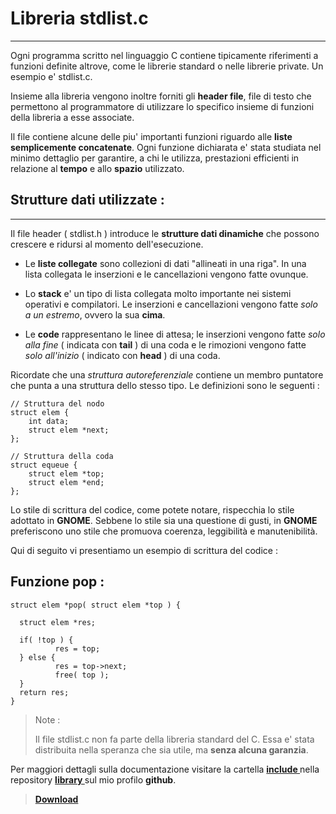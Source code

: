 Libreria stdlist.c
===================

----------

Ogni programma scritto nel linguaggio C contiene tipicamente
riferimenti a funzioni definite altrove, come le librerie standard
o nelle librerie private. Un esempio e' stdlist.c.

Insieme alla libreria vengono inoltre forniti gli **header
file**, file di testo che permettono al programmatore di utilizzare
lo specifico insieme di funzioni della libreria a esse associate.

Il file contiene alcune delle piu' importanti funzioni riguardo
alle **liste semplicemente concatenate**. Ogni funzione dichiarata e'
stata studiata nel minimo dettaglio per garantire, a chi le utilizza,
prestazioni efficienti in relazione al **tempo** e allo **spazio** utilizzato.




Strutture dati utilizzate :
----------

----------

Il file header ( stdlist.h ) introduce le **strutture dati dinamiche** che
possono crescere e ridursi al momento dell'esecuzione.

- Le **liste collegate** sono collezioni di dati "allineati in una riga".
  In una lista collegata le inserzioni e le cancellazioni vengono fatte
  ovunque.

- Lo **stack** e' un tipo di lista collegata molto importante nei sistemi
  operativi e compilatori. Le inserzioni e cancellazioni vengono fatte
 _solo a un estremo_, ovvero la sua **cima**.

- Le **code** rappresentano le linee di attesa; le inserzioni vengono fatte
  _solo alla fine_ ( indicata con **tail** ) di una coda e le rimozioni
  vengono fatte _solo all'inizio_ ( indicato con **head** ) di una coda.

Ricordate che una _struttura autoreferenziale_ contiene un membro puntatore
che punta a una struttura dello stesso tipo. Le definizioni sono le seguenti :

```
// Struttura del nodo
struct elem {
    int data;
    struct elem *next;
};

// Struttura della coda
struct equeue {
    struct elem *top;
    struct elem *end;
};
```

Lo stile di scrittura del codice, come potete notare, rispecchia lo 
stile adottato in **GNOME**. Sebbene lo stile sia una questione di gusti, in 
**GNOME** preferiscono uno stile che promuova coerenza, leggibilità e 
manutenibilità. 

Qui di seguito vi presentiamo un esempio di scrittura del codice :

Funzione pop :
----------

```
struct elem *pop( struct elem *top ) {

  struct elem *res;

  if( !top ) {
          res = top;
  } else {
          res = top->next;
          free( top );
  }
  return res;
}
```

> Note :
> 
> Il file stdlist.c non fa parte della libreria standard del C. Essa
> e' stata distribuita nella speranza che sia utile,
> ma **senza alcuna garanzia**.



Per maggiori dettagli sulla documentazione visitare la cartella **[ include ]( https://github.com/GiandomenicoIameo/library/tree/main/usr/include )** nella
repository **[ library ]( https://github.com/GiandomenicoIameo/library )** sul mio profilo **github**.

> **[ Download ]( https://github.com/GiandomenicoIameo/library/archive/main.zip )**
